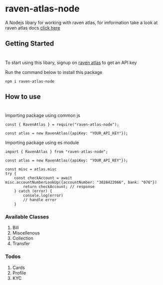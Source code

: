 # raven-atlas-node

A Nodejs libary for working with raven atlas, for imformation take a look at raven atlas docs [click here](https://raven-atlas.readme.io)


## Getting Started

#
To start using this libary, signup on [raven atlas](https://dash.readme.com/to/raven-atlas/signup) to get an API key

Run the command below to install this package

`npm i raven-atlas-node`

## How to use

#
Importing package using common js
```
const { RavenAtlas } = require("raven-atlas-node");

const atlas = new RavenAtlas({apiKey: "YOUR_API_KEY"});

```
Importing package using es module
```
import { RavenAtlas } from "raven-atlas-node";

const atlas = new RavenAtlas({apiKey: "YOUR_API_KEY"});

```

```
const misc = atlas.misc
try {
    const checkAccount = await misc.accountNumberLookUp({accountNumber: "3028422066", bank: "076"})
        return checkAccount; // response
    } catch (error) {
        console.log(error)
        // handle error
    }

```
### Available Classes

1. Bill
2. Miscellenous
3. Collection
4. Transfer
### Todos                                                                                                                                                 

1. Cards
2. Profile
3. KYC

